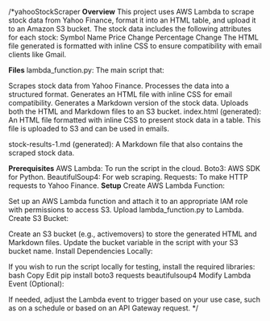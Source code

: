 /*yahooStockScraper
**Overview**
This project uses AWS Lambda to scrape stock data from Yahoo Finance, format it into an HTML table, and upload it to an Amazon S3 bucket. The stock data includes the following attributes for each stock:
Symbol
Name
Price
Change
Percentage Change
The HTML file generated is formatted with inline CSS to ensure compatibility with email clients like Gmail.

**Files**
lambda_function.py: The main script that:

Scrapes stock data from Yahoo Finance.
Processes the data into a structured format.
Generates an HTML file with inline CSS for email compatibility.
Generates a Markdown version of the stock data.
Uploads both the HTML and Markdown files to an S3 bucket.
index.html (generated): An HTML file formatted with inline CSS to present stock data in a table. This file is uploaded to S3 and can be used in emails.

stock-results-1.md (generated): A Markdown file that also contains the scraped stock data.

**Prerequisites**
AWS Lambda: To run the script in the cloud.
Boto3: AWS SDK for Python.
BeautifulSoup4: For web scraping.
Requests: To make HTTP requests to Yahoo Finance.
**Setup**
Create AWS Lambda Function:

Set up an AWS Lambda function and attach it to an appropriate IAM role with permissions to access S3.
Upload lambda_function.py to Lambda.
Create S3 Bucket:

Create an S3 bucket (e.g., activemovers) to store the generated HTML and Markdown files.
Update the bucket variable in the script with your S3 bucket name.
Install Dependencies Locally:

If you wish to run the script locally for testing, install the required libraries:
bash
Copy
Edit
pip install boto3 requests beautifulsoup4
Modify Lambda Event (Optional):

If needed, adjust the Lambda event to trigger based on your use case, such as on a schedule or based on an API Gateway request. */
